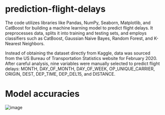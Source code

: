 # prediction-flight-delays
 The code utilizes libraries like Pandas, NumPy, Seaborn, Matplotlib, and CatBoost for building a machine learning model to predict flight delays. It preprocesses data, splits it into training and testing sets, and employs classifiers such as CatBoost, Gaussian Naive Bayes, Random Forest, and K-Nearest Neighbors.


Instead of obtaining the dataset directly from Kaggle, data was sourced from the US Bureau of Transportation Statistics website for February 2020. After careful analysis, nine variables were manually selected to predict flight delays: MONTH, DAY_OF_MONTH, DAY_OF_WEEK, OP_UNIQUE_CARRIER, ORIGIN, DEST, DEP_TIME, DEP_DEL15, and DISTANCE.

# Model accuracies

![image](https://github.com/sashank1079/prediction-flight-delays/assets/122720872/aab770f2-6a93-4726-ac89-a058a73cdc2d)


